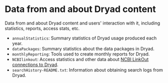 Data from and about Dryad content
=================================

Data from and about Dryad content and users' interaction with it, including
statistics, reports, access stats, etc.

- `annualStatistics`: Summary statistics of Dryad usage produced each year.
- `dataPackages`: Summary statistics about the data packages in Dryad. 
- `monthlyReporting`: Tools used to create monthly reports for Dryad.
- `NCBIlinkout`: Access statistics and other data about [NCBI LinkOut
  connections to Dryad](http://wiki.datadryad.org/NCBI_LinkOut). 
- `searchHistory-README.txt`: Information about obtaining search logs from Dryad.
